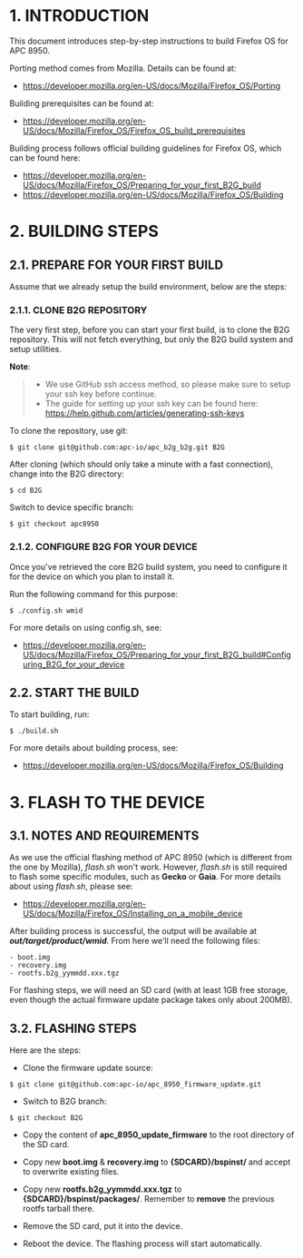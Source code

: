 # 1. INTRODUCTION

This document introduces step-by-step instructions to build Firefox OS for APC 8950.

Porting method comes from Mozilla. Details can be found at:
* https://developer.mozilla.org/en-US/docs/Mozilla/Firefox_OS/Porting

Building prerequisites can be found at:
* https://developer.mozilla.org/en-US/docs/Mozilla/Firefox_OS/Firefox_OS_build_prerequisites

Building process follows official building guidelines for Firefox OS, which can be found here:
* https://developer.mozilla.org/en-US/docs/Mozilla/Firefox_OS/Preparing_for_your_first_B2G_build
* https://developer.mozilla.org/en-US/docs/Mozilla/Firefox_OS/Building


# 2. BUILDING STEPS

## 2.1. PREPARE FOR YOUR FIRST BUILD

Assume that we already setup the build environment, below are the steps:

### 2.1.1. CLONE B2G REPOSITORY

The very first step, before you can start your first build, is to clone the B2G repository. This
will not fetch everything, but only the B2G build system and setup utilities.

**Note**: 
> * We use GitHub ssh access method, so please make sure to setup your ssh key before continue.
> * The guide for setting up your ssh key can be found here: https://help.github.com/articles/generating-ssh-keys

To clone the repository, use git:

	$ git clone git@github.com:apc-io/apc_b2g_b2g.git B2G

After cloning (which should only take a minute with a fast connection), change into the B2G directory:

	$ cd B2G

Switch to device specific branch:

	$ git checkout apc8950

### 2.1.2.  CONFIGURE B2G FOR YOUR DEVICE

Once you've retrieved the core B2G build system, you need to configure it for
the device on which you plan to install it.

Run the following command for this purpose:

	$ ./config.sh wmid

For more details on using config.sh, see:
* https://developer.mozilla.org/en-US/docs/Mozilla/Firefox_OS/Preparing_for_your_first_B2G_build#Configuring_B2G_for_your_device

## 2.2. START THE BUILD

To start building, run:

	$ ./build.sh

For more details about building process, see:
* https://developer.mozilla.org/en-US/docs/Mozilla/Firefox_OS/Building


# 3. FLASH TO THE DEVICE

## 3.1. NOTES AND REQUIREMENTS

As we use the official flashing method of APC 8950 (which is different from the one by Mozilla),
_flash.sh_ won't work. However, _flash.sh_ is still required to flash some specific modules, such
as __Gecko__ or __Gaia__. For more details about using _flash.sh_, please see:
* https://developer.mozilla.org/en-US/docs/Mozilla/Firefox_OS/Installing_on_a_mobile_device

After building process is successful, the output will be available at __*out/target/product/wmid*__.
From here we'll need the following files:

	- boot.img
	- recovery.img
	- rootfs.b2g_yymmdd.xxx.tgz

For flashing steps, we will need an SD card (with at least 1GB free storage, even though the actual
firmware update package takes only about 200MB).

## 3.2. FLASHING STEPS

Here are the steps:

- Clone the firmware update source:

>

	$ git clone git@github.com:apc-io/apc_8950_firmware_update.git

- Switch to B2G branch:

>

	$ git checkout B2G

- Copy the content of **apc_8950_update_firmware** to the root directory of the SD card.

- Copy new __boot.img__ & __recovery.img__ to __{SDCARD}/bspinst/__ and accept to overwrite existing files.

- Copy new **rootfs.b2g_yymmdd.xxx.tgz** to __{SDCARD}/bspinst/packages/__. Remember to __remove__ the previous rootfs tarball there.

- Remove the SD card, put it into the device.

- Reboot the device. The flashing process will start automatically.
